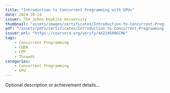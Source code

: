 ```yaml
---
title: "Introduction to Concurrent Programming with GPUs"
date: 2024-10-24
issuer: The Johns Hopkins University
thumbnail: "assets/images/certificates/Introduction-to-Concurrent-Programming-with-GPUs.jpg"
pdf: "/assets/pdfs/certificates/Introduction-to-Concurrent-Programming-with-GPUs.pdf"
issuer_url: "https://coursera.org/verify/4X224S00GCM6"
tags:
    - Concurrent Programming
    - CUDA
    - CPP
    - Threads
categories:
    - Concurrent Programming
    - GPU
---
```


Optional description or achievement details...
